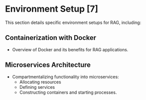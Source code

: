 # Environment Setup [7]

This section details specific environment setups for RAG, including:

## Containerization with Docker
- Overview of Docker and its benefits for RAG applications.
  
## Microservices Architecture
- Compartmentalizing functionality into microservices:
  - Allocating resources
  - Defining services
  - Constructing containers and starting processes.

